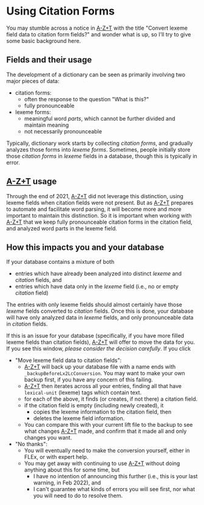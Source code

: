 # Using Citation Forms
You may stumble across a notice in [A-Z+T] with the title "Convert lexeme field data to citation form fields?" and wonder what is up, so I'll try to give some basic background here.

## Fields and their usage
The development of a dictionary can be seen as primarily involving two major pieces of data:
- citation forms:
  - often the response to the question "What is this?"
  - fully pronounceable
- lexeme forms:
  - meaningful word _parts_, which cannot be further divided and maintain meaning
  - not necessarily pronounceable

Typically, dictionary work starts by collecting *citation forms*, and gradually analyzes those forms into *lexeme forms*.
Sometimes, people initially store those _citation forms_ in _lexeme_ fields in a database, though this is typically in error.

## [A-Z+T] usage
Through the end of 2021, [A-Z+T] did not leverage this distinction, using lexeme fields when citation fields were not present. But as [A-Z+T] prepares to automate and facilitate word parsing, it will become more and more important to maintain this distinction. So it is important when working with [A-Z+T] that we keep fully pronounceable citation forms in the citation field, and analyzed word parts in the lexeme field.

## How this impacts you and your database
If your database contains a mixture of both
- entries which have already been analyzed into distinct _lexeme_ and _citation_ fields, and
- entries which have data only in the _lexeme_ field (i.e., no or empty _citation_ field)

The entries with only lexeme fields should almost certainly have those _lexeme_ fields converted to _citation_ fields. Once this is done, your database will have only analyzed data in _lexeme_ fields, and only pronounceable data in _citation_ fields.

If this is an issue for your database (specifically, if you have more filled lexeme fields than citation fields), [A-Z+T] will offer to move the data for you. If you see this window, *please consider the decision carefully*. If you click
- "Move lexeme field data to citation fields":
  - [A-Z+T] will back up your database file with a name ends with `_backupBeforeLx2LcConversion`. You may want to make your own backup first, if you have any concern of this failing.
  - [A-Z+T] then iterates across all your entries, finding all that have `lexical-unit` (lexeme) tags which contain text.
  - for each of the above, it finds (or creates, if not there) a citation field.
  - if the citation field is empty (including newly created), it
    - copies the lexeme information to the citation field, then
    - deletes the lexeme field information.
  - You can compare this with your current lift file to the backup to see what changes [A-Z+T] made, and confirm that it made all and only changes you want.
- "No thanks":
  - You will eventually need to make the conversion yourself, either in FLEx, or with expert help.
  - You may get away with continuing to use [A-Z+T] without doing anything about this for some time, but
    - I have no intention of announcing this further (i.e., this is your last warning, in Feb 2022), and
    - I can't guarantee what kinds of errors you will see first, nor what you will need to do to resolve them.

[A-Z+T]:  https://github.com/kent-rasmussen/azt
[WeSay]:  https://software.sil.org/wesay/
[FLEx]: https://software.sil.org/fieldworks/
[LIFT]: https://code.google.com/archive/p/lift-standard/
[CAWL]: http://www.comparalex.org/resources/SIL%20Comparative%20African%20Word%20List.pdf
